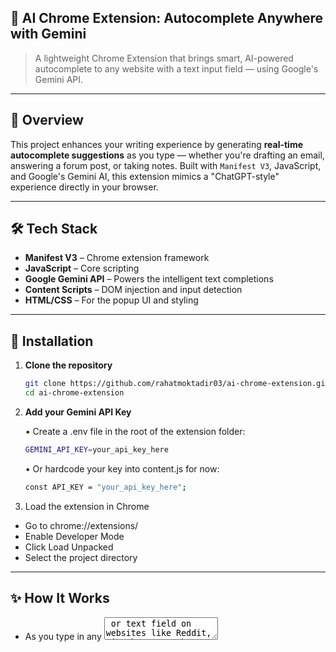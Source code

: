 ## 🔮 AI Chrome Extension: Autocomplete Anywhere with Gemini

> A lightweight Chrome Extension that brings smart, AI-powered autocomplete to any website with a text input field — using Google's Gemini API.

---

## 📌 Overview

This project enhances your writing experience by generating **real-time autocomplete suggestions** as you type — whether you're drafting an email, answering a forum post, or taking notes. Built with `Manifest V3`, JavaScript, and Google's Gemini AI, this extension mimics a "ChatGPT-style" experience directly in your browser.

---

## 🛠️ Tech Stack

- **Manifest V3** – Chrome extension framework
- **JavaScript** – Core scripting
- **Google Gemini API** – Powers the intelligent text completions
- **Content Scripts** – DOM injection and input detection
- **HTML/CSS** – For the popup UI and styling

---

## 🚀 Installation

1. **Clone the repository**
   ```bash
   git clone https://github.com/rahatmoktadir03/ai-chrome-extension.git
   cd ai-chrome-extension
   ```
2. **Add your Gemini API Key**
   
   • Create a .env file in the root of the extension folder:
   ```bash
   GEMINI_API_KEY=your_api_key_here
   ```
   • Or hardcode your key into content.js for now:
   ```bash
   const API_KEY = "your_api_key_here";
   ```
3. Load the extension in Chrome
- Go to chrome://extensions/
- Enable Developer Mode
- Click Load Unpacked
- Select the project directory

---

## ✨ How It Works
- As you type in any <textarea> or text field on websites like Reddit, GitHub, etc., the extension sends your input to Gemini's text generation endpoint.
- It fetches a relevant continuation and overlays it as a gray, inline suggestion.
- You can press Tab to accept the suggestion instantly.

---

## 🧪 Usage Guide
1. Navigate to any website with a basic text input field (e.g., Reddit, Twitter, Gmail, etc.)
2. Begin typing naturally
3. A suggestion will appear after a short delay
4 Hit Tab to autocomplete the suggestion
⚠️ Note: Some platforms (like Google Docs or Notion) use complex editors that block DOM access; support for these is being worked on.

---

## 🔭 Future Iterations
If given more time, the following features would be high priority:
- ✅ Support for Google Docs, Notion, and other rich editors
- 🌐 Toggle on/off per website using popup UI
- ⏱️ Debounce logic for smarter rate-limited queries
- 🧠 Context-aware completions using longer conversation history
- 🔊 Voice-to-text + autocomplete integration
- 🪄 Theme-aware UI for better font & color matching
- 🧪 Add test coverage and better error handling
